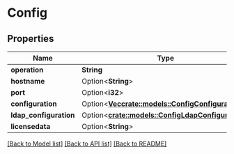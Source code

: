 # Config

## Properties

Name | Type | Description | Notes
------------ | ------------- | ------------- | -------------
**operation** | **String** |  | 
**hostname** | Option<**String**> |  | [optional]
**port** | Option<**i32**> |  | [optional]
**configuration** | Option<[**Vec<crate::models::ConfigConfiguration>**](Config_configuration.md)> |  | [optional]
**ldap_configuration** | Option<[**crate::models::ConfigLdapConfiguration**](Config_ldap_configuration.md)> |  | [optional]
**licensedata** | Option<**String**> |  | [optional]

[[Back to Model list]](../README.md#documentation-for-models) [[Back to API list]](../README.md#documentation-for-api-endpoints) [[Back to README]](../README.md)


